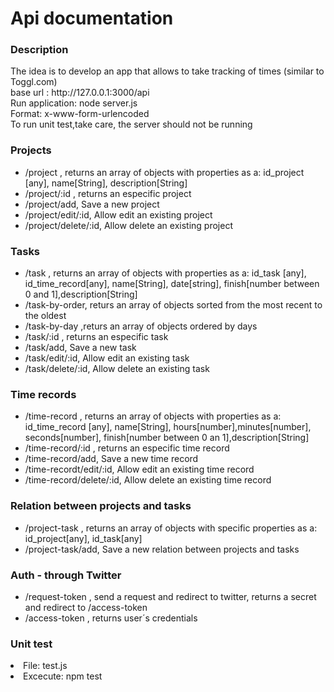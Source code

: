 <h1>Api documentation </h1>

<h3>Description</h3>
<p>The idea is to develop an app that allows to take tracking of times (similar to Toggl.com)
</br> base url : http://127.0.0.1:3000/api
</br> Run application: node server.js
</br> Format: x-www-form-urlencoded
</br>To run unit test,take care, the server should not be running
</br> 
</p>
<h3>Projects</h3>
<p>
<ul>
<li>/project , returns an array of objects with properties as a: id_project [any], name[String], description[String]  </li>
<li>/project/:id , returns an especific project</li>
<li>/project/add, Save a new project</li>
<li>/project/edit/:id, Allow edit an existing project</li>
<li>/project/delete/:id, Allow delete an existing project</li>
</ul>
</p>
<h3>Tasks</h3>
<p>
<ul>
<li>/task , returns an array of objects with properties as a: id_task [any], id_time_record[any], name[String], date[string], finish[number between 0 and 1],description[String]  </li>
<li>/task-by-order, returs an array of objects sorted from the most recent to the oldest</li>
<li>/task-by-day ,returs an array of objects ordered by days</li>
<li>/task/:id , returns an especific task</li>
<li>/task/add, Save a new task</li>
<li>/task/edit/:id, Allow edit an existing task</li>
<li>/task/delete/:id, Allow delete an existing task</li>
</ul>
</p>

<h3>Time records</h3>
<p>
<ul>
<li>/time-record , returns an array of objects with properties as a: id_time_record [any], name[String], hours[number],minutes[number], seconds[number], finish[number between 0 an 1],description[String]  </li>
<li>/time-record/:id , returns an especific time record</li>
<li>/time-record/add, Save a new time record</li>
<li>/time-recordt/edit/:id, Allow edit an existing time record</li>
<li>/time-record/delete/:id, Allow delete an existing time record</li>
</ul>
</p>

<h3>Relation between projects and tasks</h3>
<p>
<ul>
<li>/project-task , returns an array of objects with specific properties as a: id_project[any], id_task[any]</li>
<li>/project-task/add, Save a new relation between projects and tasks</li>
</ul>
</p>

<h3>Auth - through Twitter</h3>
<p>
<ul>
<li>/request-token , send a request and redirect to twitter, returns a secret and redirect to /access-token</li>
<li>/access-token , returns user´s credentials</li>
</ul>
</p>
<h3>Unit test</h3>
<li>File: test.js</li>
<li>Excecute: npm test</li>



